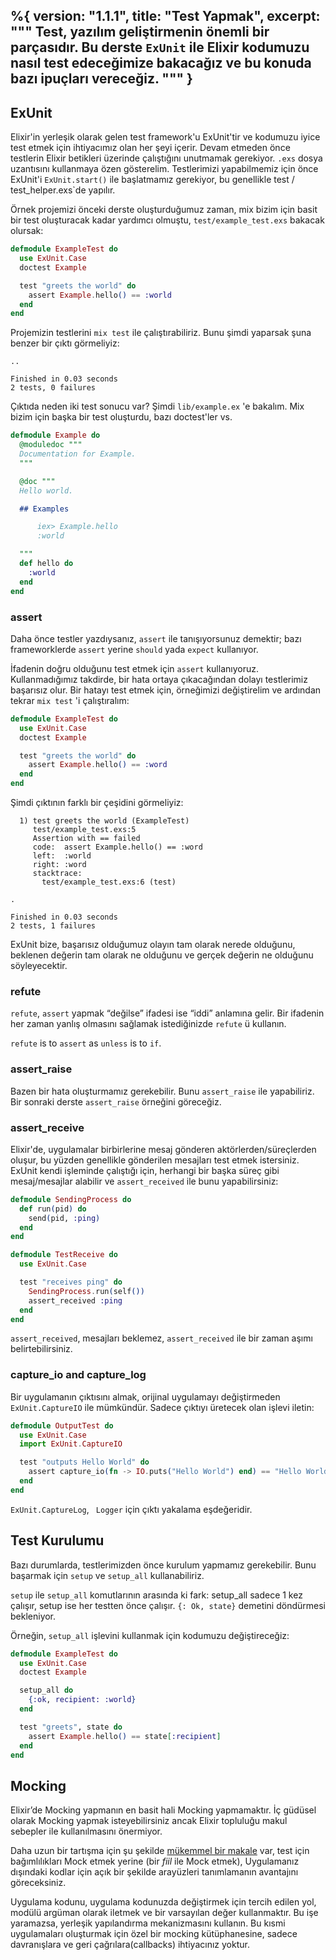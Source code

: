 %{
  version: "1.1.1",
  title: "Test Yapmak",
  excerpt: """
  Test, yazılım geliştirmenin önemli bir parçasıdır. Bu derste `ExUnit` ile Elixir kodumuzu nasıl test edeceğimize bakacağız ve bu konuda bazı ipuçları vereceğiz.
  """
}
---

## ExUnit

Elixir'in yerleşik olarak gelen test framework'u ExUnit'tir ve kodumuzu iyice test etmek için ihtiyacımız olan her şeyi içerir. Devam etmeden önce testlerin Elixir betikleri üzerinde çalıştığını unutmamak gerekiyor. `.exs` dosya uzantısını kullanmaya özen gösterelim. Testlerimizi yapabilmemiz için önce ExUnit'i `ExUnit.start()` ile başlatmamız gerekiyor, bu genellikle test / test_helper.exs`de yapılır.

Örnek projemizi önceki derste oluşturduğumuz zaman, mix bizim için basit bir test oluşturacak kadar yardımcı olmuştu, `test/example_test.exs` bakacak olursak:

```elixir
defmodule ExampleTest do
  use ExUnit.Case
  doctest Example

  test "greets the world" do
    assert Example.hello() == :world
  end
end
```

Projemizin testlerini `mix test` ile çalıştırabiliriz. Bunu şimdi yaparsak şuna benzer bir çıktı görmeliyiz:

```shell
..

Finished in 0.03 seconds
2 tests, 0 failures
```

Çıktıda neden iki test sonucu var? Şimdi `lib/example.ex` 'e bakalım. Mix bizim için başka bir test oluşturdu, bazı doctest'ler vs.

```elixir
defmodule Example do
  @moduledoc """
  Documentation for Example.
  """

  @doc """
  Hello world.

  ## Examples

      iex> Example.hello
      :world

  """
  def hello do
    :world
  end
end
```

### assert

Daha önce testler yazdıysanız, `assert` ile tanışıyorsunuz demektir; bazı frameworklerde `assert` yerine `should` yada `expect` kullanıyor.

İfadenin doğru olduğunu test etmek için `assert` kullanıyoruz. Kullanmadığımız takdirde, bir hata ortaya çıkacağından dolayı testlerimiz başarısız olur. Bir hatayı test etmek için, örneğimizi değiştirelim ve ardından tekrar `mix test` 'i çalıştıralım:


```elixir
defmodule ExampleTest do
  use ExUnit.Case
  doctest Example

  test "greets the world" do
    assert Example.hello() == :word
  end
end
```

Şimdi çıktının farklı bir çeşidini görmeliyiz:

```shell
  1) test greets the world (ExampleTest)
     test/example_test.exs:5
     Assertion with == failed
     code:  assert Example.hello() == :word
     left:  :world
     right: :word
     stacktrace:
       test/example_test.exs:6 (test)

.

Finished in 0.03 seconds
2 tests, 1 failures
```

ExUnit bize, başarısız olduğumuz olayın tam olarak nerede olduğunu, beklenen değerin tam olarak ne olduğunu ve gerçek değerin ne olduğunu söyleyecektir.

### refute

`refute`, `assert` yapmak  “değilse” ifadesi ise “iddi” anlamına gelir. Bir ifadenin her zaman yanlış olmasını sağlamak istediğinizde `refute` ü kullanın.

`refute` is to `assert` as `unless` is to `if`. 

### assert_raise

Bazen bir hata oluşturmamız gerekebilir. Bunu `assert_raise` ile yapabiliriz. Bir sonraki derste `assert_raise` örneğini göreceğiz.

### assert_receive

Elixir'de, uygulamalar birbirlerine mesaj gönderen aktörlerden/süreçlerden oluşur, bu yüzden genellikle gönderilen mesajları test etmek istersiniz. ExUnit kendi işleminde çalıştığı için, herhangi bir başka süreç gibi mesaj/mesajlar alabilir ve `assert_received` ile bunu yapabilirsiniz:

```elixir
defmodule SendingProcess do
  def run(pid) do
    send(pid, :ping)
  end
end

defmodule TestReceive do
  use ExUnit.Case

  test "receives ping" do
    SendingProcess.run(self())
    assert_received :ping
  end
end
```

`assert_received`, mesajları beklemez, `assert_received` ile bir zaman aşımı belirtebilirsiniz.

### capture_io and capture_log

Bir uygulamanın çıktısını almak, orijinal uygulamayı değiştirmeden `ExUnit.CaptureIO` ile mümkündür. Sadece çıktıyı üretecek olan işlevi iletin:

```elixir
defmodule OutputTest do
  use ExUnit.Case
  import ExUnit.CaptureIO

  test "outputs Hello World" do
    assert capture_io(fn -> IO.puts("Hello World") end) == "Hello World\n"
  end
end
```

`ExUnit.CaptureLog`, ` Logger` için çıktı yakalama eşdeğeridir.

## Test Kurulumu

Bazı durumlarda, testlerimizden önce kurulum yapmamız gerekebilir. Bunu başarmak için `setup` ve `setup_all` kullanabiliriz.

`setup` ile `setup_all` komutlarının arasında ki fark: setup_all sadece 1 kez çalışır, setup ise her testten önce çalışır. `{: Ok, state}` demetini döndürmesi bekleniyor.

Örneğin, `setup_all` işlevini kullanmak için kodumuzu değiştireceğiz:

```elixir
defmodule ExampleTest do
  use ExUnit.Case
  doctest Example

  setup_all do
    {:ok, recipient: :world}
  end

  test "greets", state do
    assert Example.hello() == state[:recipient]
  end
end
```

## Mocking

Elixir’de Mocking yapmanın en basit hali Mocking yapmamaktır. İç güdüsel olarak Mocking yapmak isteyebilirsiniz ancak Elixir topluluğu makul sebepler ile kullanılmasını önermiyor.

Daha uzun bir tartışma için şu şekilde [mükemmel bir makale](http://blog.plataformatec.com.br/2015/10/mocks-and-explicit-contracts/) var, test için bağımlılıkları Mock etmek yerine (bir *fiil* ile Mock etmek), Uygulamanız dışındaki kodlar için açık bir şekilde arayüzleri tanımlamanın avantajını göreceksiniz.

Uygulama kodunu, uygulama kodunuzda değiştirmek için tercih edilen yol, modülü argüman olarak iletmek ve bir varsayılan değer kullanmaktır. Bu işe yaramazsa, yerleşik yapılandırma mekanizmasını kullanın. Bu kısmi uygulamaları oluşturmak için özel bir mocking kütüphanesine, sadece davranışlara ve geri çağrılara(callbacks) ihtiyacınız yoktur.
